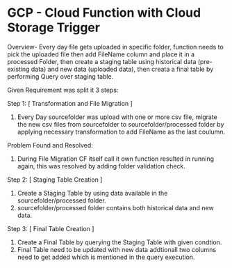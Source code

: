 # GCP - Cloud Function with Cloud Storage Trigger

Overview-
Every day file gets uploaded in specific folder, function needs to pick the uploaded file then add FileName column and place it in a processed Folder, then create a staging table using historical data (pre-existing data) and new data (uploaded data), then creata a final table by performing Query over staging table.

Given Requirement was split it 3 steps:

Step 1: [ Transformation and File Migration ]

1) Every Day sourcefolder was upload with one or more csv file, migrate the new csv files from sourcefolder to sourcefolder/processed folder by applying necessary transformation to add FileName as the last coulumn. 

Problem Found and Resolved:

1) During File Migration CF itself call it own function resulted in running again, this was resolved by adding folder validation check.

Step 2: [ Staging Table Creation ]

1) Create a Staging Table by using data available in the sourcefolder/processed folder.
2) sourcefolder/processed folder contains both historical data and new data.

Step 3: [ Final Table Creation ]

1) Create a Final Table by querying the Staging Table with given condtion.
2) Final Table need to be updated with new data addtionall two columns need to get added which is mentioned in the query execution.

